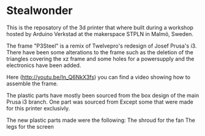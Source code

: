 Stealwonder
===========

This is the reposatory of the 3d printer that where built during a workshop hosted by Arduino Verkstad at the makerspace STPLN in Malmö, Sweden.

The frame "P3Steel" is a remix of Twelvepro's redesign of Josef Prusa's i3. There have been some alterations to the frame such as the deletion of the triangles covering the xz frame and some holes for a powersupply and the electronics have been added. 

Here (http://youtu.be/In_Q6NkX3fs﻿) you can find a video showing how to assemble the frame.

The plastic parts have mostly been sourced from the box design of the main Prusa i3 branch. One part was sourced from Except some that were made for this printer exclusivly. 

The new plastic parts made were the following:
The shroud for the fan
The legs for the screen